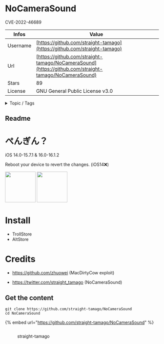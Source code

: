 # NoCameraSound

CVE-2022-46689

| Infos    | Value                                                              |
| -------- | -------------------------------------------------------------------|
| Username | [https://github.com/straight-tamago](https://github.com/straight-tamago) |
| Url      | [https://github.com/straight-tamago/NoCameraSound](https://github.com/straight-tamago/NoCameraSound)                                               |
| Stars    | 89                                                          |
| License  | GNU General Public License v3.0                                                        |

<details>

<summary>Topic / Tags</summary>



</details>

## Readme

# ぺんぎん？

iOS 14.0-15.7.1 & 16.0-16.1.2

Reboot your device to revert the changes. (iOS14❌)

<p>
<img src="https://user-images.githubusercontent.com/121408851/210470739-37a42f84-c9b7-4af5-bd56-faf34b3b19b1.PNG" width="100px" />
<img src="https://user-images.githubusercontent.com/121408851/210470989-f8e3e846-44b4-4aea-bb3d-afcacbba37c4.jpg" width="100px" />
</p>

# Install
- TrollStore
- AltStore

# Credits
- https://github.com/zhuowei (MacDirtyCow exploit)

- https://twitter.com/straight_tamago (NoCameraSound)



## Get the content

```
git clone https://github.com/straight-tamago/NoCameraSound
cd NoCameraSound
```

{% embed url="https://github.com/straight-tamago/NoCameraSound" %}

<figure><img src="https://avatars.githubusercontent.com/u/121408851?v=4" alt=""><figcaption><p>straight-tamago</p></figcaption></figure>
